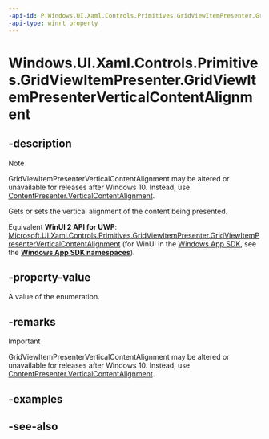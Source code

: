 ```yaml
---
-api-id: P:Windows.UI.Xaml.Controls.Primitives.GridViewItemPresenter.GridViewItemPresenterVerticalContentAlignment
-api-type: winrt property
---
```


<!-- Property syntax
public Windows.UI.Xaml.VerticalAlignment GridViewItemPresenterVerticalContentAlignment { get;  set; }
-->

# Windows.UI.Xaml.Controls.Primitives.GridViewItemPresenter.GridViewItemPresenterVerticalContentAlignment

## -description
> [!NOTE]
> GridViewItemPresenterVerticalContentAlignment may be altered or unavailable for releases after Windows 10. Instead, use [ContentPresenter.VerticalContentAlignment](../windows.ui.xaml.controls/contentpresenter_verticalcontentalignment.md).

Gets or sets the vertical alignment of the content being presented.

Equivalent **WinUI 2 API for UWP**: [Microsoft.UI.Xaml.Controls.Primitives.GridViewItemPresenter.GridViewItemPresenterVerticalContentAlignment](/windows/winui/api/microsoft.ui.xaml.controls.primitives.gridviewitempresenter.gridviewitempresenterverticalcontentalignment) (for WinUI in the [Windows App SDK](/windows/apps/windows-app-sdk/), see the **[Windows App SDK namespaces](/windows/windows-app-sdk/api/winrt/)**).

## -property-value
A value of the enumeration.

## -remarks
> [!IMPORTANT]
> GridViewItemPresenterVerticalContentAlignment may be altered or unavailable for releases after Windows 10. Instead, use [ContentPresenter.VerticalContentAlignment](../windows.ui.xaml.controls/contentpresenter_verticalcontentalignment.md).

## -examples

## -see-also
